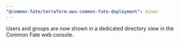 ```yaml
---
"@common-fate/terraform-aws-common-fate-deployment": minor
---
```


Users and groups are now shown in a dedicated directory view in the Common Fate web console.
